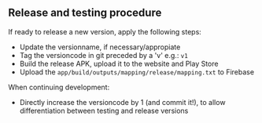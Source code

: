 ## Release and testing procedure
If ready to release a new version, apply the following steps:
* Update the versionname, if necessary/appropiate
* Tag the versioncode in git preceded by a 'v' e.g.: `v1`
* Build the release APK, upload it to the website and Play Store
* Upload the `app/build/outputs/mapping/release/mapping.txt` to Firebase

When continuing development:
* Directly increase the versioncode by 1 (and commit it!), to allow differentiation between testing and release versions
